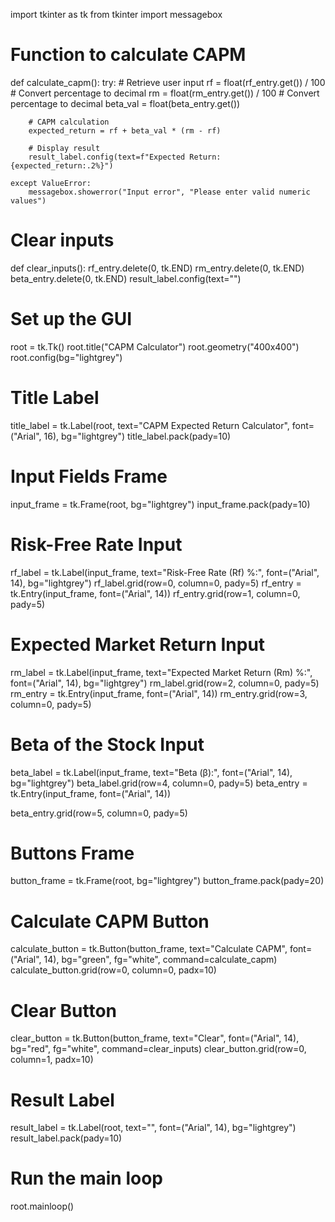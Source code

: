 import tkinter as tk
from tkinter import messagebox



# Function to calculate CAPM
def calculate_capm():
    try:
        # Retrieve user input
        rf = float(rf_entry.get()) / 100  # Convert percentage to decimal
        rm = float(rm_entry.get()) / 100  # Convert percentage to decimal
        beta_val = float(beta_entry.get())
        
        # CAPM calculation
        expected_return = rf + beta_val * (rm - rf)
        
        # Display result
        result_label.config(text=f"Expected Return: {expected_return:.2%}")
        
    except ValueError:
        messagebox.showerror("Input error", "Please enter valid numeric values")

# Clear inputs
def clear_inputs():
    rf_entry.delete(0, tk.END)
    rm_entry.delete(0, tk.END)
    beta_entry.delete(0, tk.END)
    result_label.config(text="")

# Set up the GUI
root = tk.Tk()
root.title("CAPM Calculator")
root.geometry("400x400")
root.config(bg="lightgrey")

# Title Label
title_label = tk.Label(root, text="CAPM Expected Return Calculator", font=("Arial", 16), bg="lightgrey")
title_label.pack(pady=10)

# Input Fields Frame
input_frame = tk.Frame(root, bg="lightgrey")
input_frame.pack(pady=10)
# Risk-Free Rate Input
rf_label = tk.Label(input_frame, text="Risk-Free Rate (Rf) %:", font=("Arial", 14), bg="lightgrey")
rf_label.grid(row=0, column=0, pady=5)
rf_entry = tk.Entry(input_frame, font=("Arial", 14))
rf_entry.grid(row=1, column=0, pady=5)

# Expected Market Return Input
rm_label = tk.Label(input_frame, text="Expected Market Return (Rm) %:", font=("Arial", 14), bg="lightgrey")
rm_label.grid(row=2, column=0, pady=5)
rm_entry = tk.Entry(input_frame, font=("Arial", 14))
rm_entry.grid(row=3, column=0, pady=5)

# Beta of the Stock Input
beta_label = tk.Label(input_frame, text="Beta (β):", font=("Arial", 14), bg="lightgrey")
beta_label.grid(row=4, column=0, pady=5)
beta_entry = tk.Entry(input_frame, font=("Arial", 14))

beta_entry.grid(row=5, column=0, pady=5)

# Buttons Frame
button_frame = tk.Frame(root, bg="lightgrey")
button_frame.pack(pady=20)

# Calculate CAPM Button
calculate_button = tk.Button(button_frame, text="Calculate CAPM", font=("Arial", 14), bg="green", fg="white", command=calculate_capm)
calculate_button.grid(row=0, column=0, padx=10)

# Clear Button
clear_button = tk.Button(button_frame, text="Clear", font=("Arial", 14), bg="red", fg="white", command=clear_inputs)
clear_button.grid(row=0, column=1, padx=10)

# Result Label
result_label = tk.Label(root, text="", font=("Arial", 14), bg="lightgrey")
result_label.pack(pady=10)

# Run the main loop
root.mainloop()

